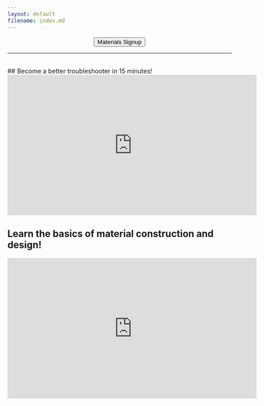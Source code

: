 ```yaml
---
layout: default
filename: index.md
--- 
```

<center>
<a href="https://elimcs-my.sharepoint.com/:x:/g/personal/kelly_russell_elimcs_org/EYcxYsmF18NFg9SD5nX40VsBWOcE1f_SeiOGe3PMsd807g?e=eXqYfB"><button class="button button2">Materials Signup</button></a>
</center>
<hr>
<br>
## Become a better troubleshooter in 15 minutes!
<iframe width="560" height="315" src="https://www.youtube.com/embed/hSEcb6cYW90" frameborder="0" allow="accelerometer; autoplay; clipboard-write; encrypted-media; gyroscope; picture-in-picture" allowfullscreen></iframe><br>

## Learn the basics of material construction and design!
<iframe width="560" height="315" src="https://www.youtube.com/embed/ttyEVTgCcQg" frameborder="0" allow="accelerometer; autoplay; clipboard-write; encrypted-media; gyroscope; picture-in-picture" allowfullscreen></iframe>

